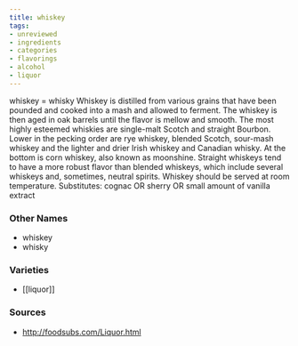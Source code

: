 ```yaml
---
title: whiskey
tags:
- unreviewed
- ingredients
- categories
- flavorings
- alcohol
- liquor
---
```

whiskey = whisky Whiskey is distilled from various grains that have been pounded and cooked into a mash and allowed to ferment. The whiskey is then aged in oak barrels until the flavor is mellow and smooth. The most highly esteemed whiskies are single-malt Scotch and straight Bourbon. Lower in the pecking order are rye whiskey, blended Scotch, sour-mash whiskey and the lighter and drier Irish whiskey and Canadian whisky. At the bottom is corn whiskey, also known as moonshine. Straight whiskeys tend to have a more robust flavor than blended whiskeys, which include several whiskeys and, sometimes, neutral spirits. Whiskey should be served at room temperature. Substitutes: cognac OR sherry OR small amount of vanilla extract

### Other Names

* whiskey
* whisky

### Varieties

* [[liquor]]

### Sources
* http://foodsubs.com/Liquor.html
